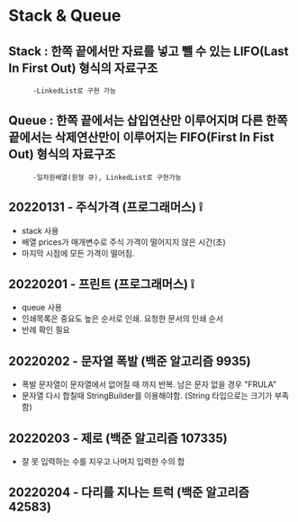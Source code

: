 # Stack & Queue
## Stack : 한쪽 끝에서만 자료를 넣고 뺄 수 있는 LIFO(Last In First Out) 형식의 자료구조
          -LinkedList로 구현 가능
## Queue : 한쪽 끝에서는 삽입연산만 이루어지며 다른 한쪽 끝에서는 삭제연산만이 이루어지는 FIFO(First In Fist Out) 형식의 자료구조
          -일차원배열(원형 큐), LinkedList로 구현가능


## 20220131 - 주식가격 (프로그래머스) ❕
- stack 사용
- 배열 prices가 매개변수로 주식 가격이 떨어지지 않은 시간(초)
- 마지막 시점에 모든 가격이 떨어짐.

## 20220201 - 프린트 (프로그래머스) ❕
- queue 사용
- 인쇄목록은 중요도 높은 순서로 인쇄. 요청한 문서의 인쇄 순서
- 반례 확인 필요

## 20220202 - 문자열 폭발 (백준 알고리즘 9935)  
- 폭발 문자열이 문자열에서 없어질 때 까지 반복. 남은 문자 없을 경우 "FRULA"
- 문자열 다시 합칠때 StringBuilder를 이용해야함. (String 타입으로는 크기가 부족함)

## 20220203 - 제로 (백준 알고리즘 107335)
- 잘 못 입력하는 수를 지우고 나머지 입력한 수의 합

## 20220204 - 다리를 지나는 트럭 (백준 알고리즘 42583)